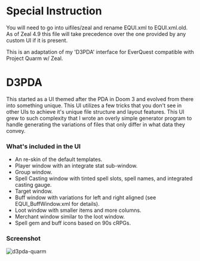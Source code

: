 # Special Instruction
You will need to go into uifiles/zeal and rename EQUI.xml to EQUI.xml.old. As of Zeal 4.9 this file will take precedence over the one provided by any custom UI if it is present.

This is an adaptation of my 'D3PDA' interface for EverQuest compatible with Project Quarm w/ Zeal.

# D3PDA
This started as a UI themed after the PDA in Doom 3 and evolved from there into something unique. This UI utilizes a few tricks that you don't see in other UIs to achieve it's unique file structure and layout features. This UI grew to such complexity that I wrote an overly simple generator program to handle generating the variations of files that only differ in what data they convey.

### What's included in the UI
* An re-skin of the default templates.
* Player window with an integrate stat sub-window.
* Group window.
* Spell Casting window with tinted spell slots, spell names, and integrated casting gauge.
* Target window.
* Buff window with variations for left and right aligned (see EQUI_BuffWindow.xml for details).
* Loot window with smaller items and more columns.
* Merchant window similar to the loot window.
* Spell gem and buff icons based on 90s cRPGs.

### Screenshot
![d3pda-quarm](https://github.com/user-attachments/assets/e667df4a-ca32-481f-995e-b9e21f32aa9f)
